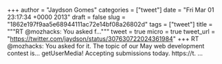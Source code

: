 
+++
author = "Jaydson Gomes"
categories = ["tweet"]
date = "Fri Mar 01 23:17:34 +0000 2013"
draft = false
slug = "1862e197f9aa5e68944111ac72e14bf08a26802d"
tags = ["tweet"]
title = """RT @mozhacks: You asked f..."""
tweet = true
micro = true
tweet_url = "https://twitter.com/jaydson/status/307630722024361984"
+++
RT @mozhacks: You asked for it. The topic of our May web development contest is... getUserMedia! Accepting submissions today. https://t. ...
